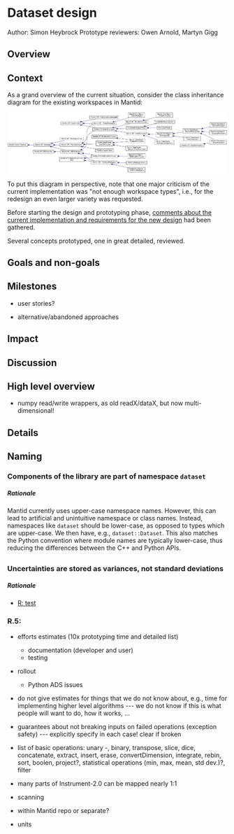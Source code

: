 # Dataset design

Author: Simon Heybrock
Prototype reviewers: Owen Arnold, Martyn Gigg

## Overview

## Context

As a grand overview of the current situation, consider the class inheritance diagram for the existing workspaces in Mantid:

![current inheritance diagram for workspaces in Mantid](workspace-hierarchy.png)

To put this diagram in perspective, note that one major criticism of the current implementation was "not enough workspace types", i.e., for the redesign an even larger variety was requested.

Before starting the design and prototyping phase, [comments about the current implementation and requirements for the new design](https://github.com/mantidproject/documents/blob/master/Project-Management/CoreTeam/workspace-notes.md) had been gathered.

Several concepts prototyped, one in great detailed, reviewed.

## Goals and non-goals

## Milestones

 - user stories?

- alternative/abandoned approaches

## Impact

## Discussion





## High level overview

- numpy read/write wrappers, as old readX/dataX, but now multi-dimensional!

## Details

## Naming

### Components of the library are part of namespace `dataset`

##### Rationale

Mantid currently uses upper-case namespace names.
However, this can lead to artificial and unintuitive namespace or class names.
Instead, namespaces like `dataset` should be lower-case, as opposed to types which are upper-case.
We then have, e.g., `dataset::Dataset`.
This also matches the Python convention where module names are typically lower-case, thus reducing the differences between the C++ and Python APIs.

##

### Uncertainties are stored as variances, not standard deviations

##### Rationale

* [R: test](#Rr-scoped)

### <a name="Rr-scoped"></a>R.5: 



- efforts estimates (10x prototyping time and detailed list)
  - documentation (developer and user)
  - testing
- rollout
  - Python ADS issues
- do not give estimates for things that we do not know about, e.g., time for implementing higher level algorithms --- we do not know if this is what people will want to do, how it works, ...
- guarantees about not breaking inputs on failed operations (exception safety) --- explicitly specify in each case! clear if broken

- list of basic operations: unary -, binary, transpose, slice, dice, concatenate, extract, insert, erase, convertDimension, integrate, rebin, sort, boolen, project?, statistical operations (min, max, mean, std dev.)?, filter
- many parts of Instrument-2.0 can be mapped nearly 1:1
- scanning
- within Mantid repo or separate?
- units
